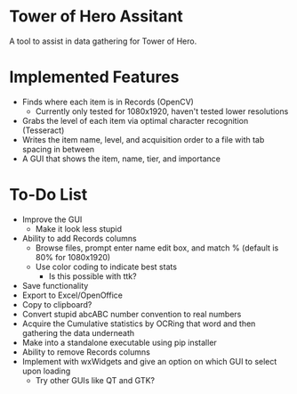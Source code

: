 # Tower of Hero Assitant
A tool to assist in data gathering for Tower of Hero.

# Implemented Features
* Finds where each item is in Records (OpenCV)
    - Currently only tested for 1080x1920, haven't tested lower resolutions
* Grabs the level of each item via optimal character recognition (Tesseract)
* Writes the item name, level, and acquisition order to a file with tab spacing in between
* A GUI that shows the item, name, tier, and importance

# To-Do List
* Improve the GUI
    - Make it look less stupid
* Ability to add Records columns
    - Browse files, prompt enter name edit box, and match % (default is 80% for 1080x1920)
    - Use color coding to indicate best stats
        - Is this possible with ttk?
* Save functionality
* Export to Excel/OpenOffice
* Copy to clipboard?
* Convert stupid abcABC number convention to real numbers
* Acquire the Cumulative statistics by OCRing that word and then gathering the data underneath
* Make into a standalone executable using pip installer
* Ability to remove Records columns
* Implement with wxWidgets and give an option on which GUI to select upon loading
    - Try other GUIs like QT and GTK?
